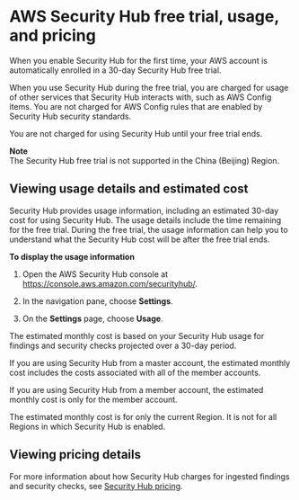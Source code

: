 # AWS Security Hub free trial, usage, and pricing<a name="securityhub-free-trial"></a>

When you enable Security Hub for the first time, your AWS account is automatically enrolled in a 30\-day Security Hub free trial\.

When you use Security Hub during the free trial, you are charged for usage of other services that Security Hub interacts with, such as AWS Config items\. You are not charged for AWS Config rules that are enabled by Security Hub security standards\.

You are not charged for using Security Hub until your free trial ends\.

**Note**  
The Security Hub free trial is not supported in the China \(Beijing\) Region\.

## Viewing usage details and estimated cost<a name="usage-details"></a>

 Security Hub provides usage information, including an estimated 30\-day cost for using Security Hub\. The usage details include the time remaining for the free trial\. During the free trial, the usage information can help you to understand what the Security Hub cost will be after the free trial ends\.

**To display the usage information**

1. Open the AWS Security Hub console at [https://console\.aws\.amazon\.com/securityhub/](https://console.aws.amazon.com/securityhub/)\.

1. In the navigation pane, choose **Settings**\.

1. On the **Settings** page, choose **Usage**\.

The estimated monthly cost is based on your Security Hub usage for findings and security checks projected over a 30\-day period\.

If you are using Security Hub from a master account, the estimated monthly cost includes the costs associated with all of the member accounts\.

If you are using Security Hub from a member account, the estimated monthly cost is only for the member account\.

The estimated monthly cost is for only the current Region\. It is not for all Regions in which Security Hub is enabled\.

## Viewing pricing details<a name="pricing-details"></a>

For more information about how Security Hub charges for ingested findings and security checks, see [Security Hub pricing](http://aws.amazon.com/security-hub/pricing/)\.